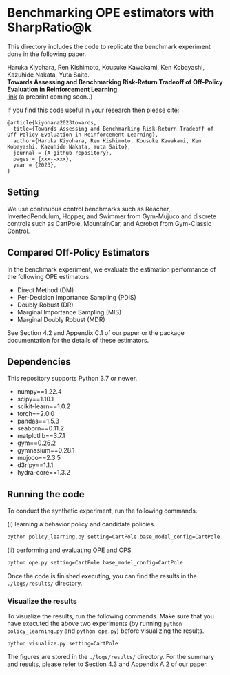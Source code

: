 # Benchmarking OPE estimators with SharpRatio@k

This directory includes the code to replicate the benchmark experiment done in the following paper.

Haruka Kiyohara, Ren Kishimoto, Kousuke Kawakami, Ken Kobayashi, Kazuhide Nakata, Yuta Saito.<br>
**Towards Assessing and Benchmarking Risk-Return Tradeoff of Off-Policy Evaluation in Reinforcement Learning**<br>
[link]() (a preprint coming soon..)

If you find this code useful in your research then please cite:
```
@article{kiyohara2023towards,
  title={Towards Assessing and Benchmarking Risk-Return Tradeoff of Off-Policy Evaluation in Reinforcement Learning},
  author={Haruka Kiyohara, Ren Kishimoto, Kousuke Kawakami, Ken Kobayashi, Kazuhide Nakata, Yuta Saito},
  journal = {A github repository},
  pages = {xxx--xxx},
  year = {2023},
}
```

## Setting
We use continuous control benchmarks such as Reacher, InvertedPendulum, Hopper, and Swimmer from Gym-Mujuco and discrete controls such as CartPole, MountainCar, and Acrobot from Gym-Classic Control.

## Compared Off-Policy Estimators
In the benchmark experiment, we evaluate the estimation performance of the following OPE estimators.

- Direct Method (DM)
- Per-Decision Importance Sampling (PDIS) 
- Doubly Robust (DR)
- Marginal Importance Sampling (MIS)
- Marginal Doubly Robust (MDR)

See Section 4.2 and Appendix C.1 of our paper or the package documentation for the details of these estimators.

## Dependencies
This repository supports Python 3.7 or newer.

- numpy==1.22.4
- scipy==1.10.1
- scikit-learn==1.0.2
- torch==2.0.0
- pandas==1.5.3
- seaborn==0.11.2
- matplotlib==3.7.1
- gym==0.26.2
- gymnasium==0.28.1
- mujoco==2.3.5
- d3rlpy==1.1.1
- hydra-core==1.3.2

## Running the code
To conduct the synthetic experiment, run the following commands.

(i) learning a behavior policy and candidate policies.
```bash
python policy_learning.py setting=CartPole base_model_config=CartPole
```

(ii) performing and evaluating OPE and OPS
```bash
python ope.py setting=CartPole base_model_config=CartPole
```

Once the code is finished executing, you can find the results in the `./logs/results/` directory. 

### Visualize the results
To visualize the results, run the following commands.
Make sure that you have executed the above two experiments (by running `python policy_learning.py` and `python ope.py`) before visualizing the results.

```bash
python visualize.py setting=CartPole
```

The figures are stored in the `./logs/results/` directory. For the summary and results, please refer to Section 4.3 and Appendix A.2 of our paper.
